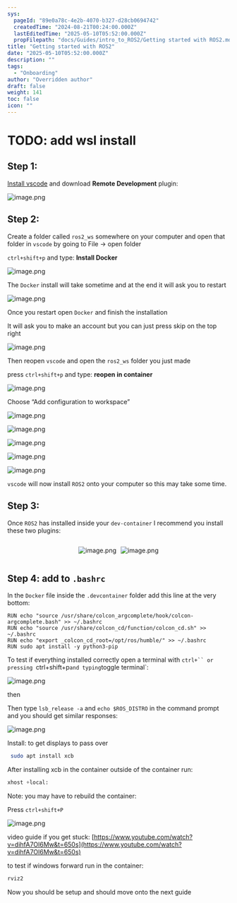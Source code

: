 ```yaml
---
sys:
  pageId: "89e0a78c-4e2b-4070-b327-d28cb0694742"
  createdTime: "2024-08-21T00:24:00.000Z"
  lastEditedTime: "2025-05-10T05:52:00.000Z"
  propFilepath: "docs/Guides/intro_to_ROS2/Getting started with ROS2.md"
title: "Getting started with ROS2"
date: "2025-05-10T05:52:00.000Z"
description: ""
tags:
  - "Onboarding"
author: "Overridden author"
draft: false
weight: 141
toc: false
icon: ""
---
```


# TODO: add wsl install

## Step 1:

[Install vscode](https://code.visualstudio.com/download) and download **Remote Development** plugin:

![image.png](https://prod-files-secure.s3.us-west-2.amazonaws.com/d518164a-d88e-44d1-a4ee-3adb3bd8bce0/efb52993-1881-4a40-b95e-6f020334f022/image.png?X-Amz-Algorithm=AWS4-HMAC-SHA256&X-Amz-Content-Sha256=UNSIGNED-PAYLOAD&X-Amz-Credential=ASIAZI2LB46675PF3WJH%2F20250625%2Fus-west-2%2Fs3%2Faws4_request&X-Amz-Date=20250625T132705Z&X-Amz-Expires=3600&X-Amz-Security-Token=IQoJb3JpZ2luX2VjEE4aCXVzLXdlc3QtMiJIMEYCIQC223LQ5P1y3chRPO1T%2B8apNsbopwsJtfajVPoJPcSl5gIhANZQ0Kqy%2Ff5Z0HTVsZeXNRTN%2BBRTpzkt3F1DfhoyKYp5Kv8DCEYQABoMNjM3NDIzMTgzODA1IgztctDBZm%2BacnjkBIEq3AN1av7YwtdIcVIdjkPjWaGXV11el2GiR5KT5%2B54a2mNhfhcbfkCm6cPZbrp60F65RxppTkHS%2BZzDLdanop7gWkkiB4bdfOgoib1G%2BTznnBpEqOgZY2MmYGVrMSBSN0A146DVI14lGs0ohRW6z0uoAMV143qmRqcQxjz7vMLNa5srfsP7jXvs%2FZKKXxH%2FAWfu6QgO00EfKDvH%2FTq1DATX0PJZL%2FvqCkdjroPIpC08PgT5Y40OQGllN6ZXu4yqUdj27GoAo2IC9GTnU93fQrGIMcG5xbyQoQma5KuguGPfYhnpV4I1uhrhzsJ%2FsH%2FUzlU41q0a%2BuJTsAi5f%2FOPeQYvsPLIo%2FGuASEyE66dzLl2fyhf2Pt39Gls%2Buzy4sopG6Eamao%2F3T3DzF2s9i1y8jzKJr6ppJ7vaW7FTGKjcV5q6blgq%2FlmYWWsbuQJG5qdI7e5Bytr4uyx7KY2wNztCEiElKC%2FVZS7M5mtKBY7kXwL4mFGMhnNzWJ3Oa457pB%2B0FSNIndBDSKbqEdrqY2QnqCE%2BEaB%2FyFTY4DfPwPieLbhuslGG2Q70YRDLrVJ9F4qz%2B%2FsDxS5kAtqhik6o4TFqmgSIeiUHWQpnhiA%2FRb5IIl3k3YXV0lkTH2LV76WG4PRzCk7%2B%2FCBjqkAXxd%2FctvRycTeyYXHURtg024C0IJAg6GR2jTMV0rvfRtekrZL4FyRYIqXUThYW7%2B32gotiLSYp9p7VEnojflgq7pPiBLqpGVHXdwUsPg2G1p1BdffvyGxl5a%2FJ8n%2B5YoqV55uTDCTwAdtUHQW3%2Fa0jgG712dJW%2ButyvP9FZwWqu2YBjp%2BTF%2F71akPUVoq6QqyoMvI1VyCzScAiN%2FgpolV%2FHPVVCN&X-Amz-Signature=8a4c8157487ce2abe566f692da976cb53fdfb8e76de7345ee50cfda972653b4b&X-Amz-SignedHeaders=host&x-amz-checksum-mode=ENABLED&x-id=GetObject)

## Step 2:

Create a folder called `ros2_ws` somewhere on your computer and open that folder in `vscode` by going to File → open folder 

`ctrl+shift+p` and type: **Install Docker**

![image.png](https://prod-files-secure.s3.us-west-2.amazonaws.com/d518164a-d88e-44d1-a4ee-3adb3bd8bce0/2269dc0e-1cd5-47ff-bceb-c04ad9b2eab0/image.png?X-Amz-Algorithm=AWS4-HMAC-SHA256&X-Amz-Content-Sha256=UNSIGNED-PAYLOAD&X-Amz-Credential=ASIAZI2LB46675PF3WJH%2F20250625%2Fus-west-2%2Fs3%2Faws4_request&X-Amz-Date=20250625T132705Z&X-Amz-Expires=3600&X-Amz-Security-Token=IQoJb3JpZ2luX2VjEE4aCXVzLXdlc3QtMiJIMEYCIQC223LQ5P1y3chRPO1T%2B8apNsbopwsJtfajVPoJPcSl5gIhANZQ0Kqy%2Ff5Z0HTVsZeXNRTN%2BBRTpzkt3F1DfhoyKYp5Kv8DCEYQABoMNjM3NDIzMTgzODA1IgztctDBZm%2BacnjkBIEq3AN1av7YwtdIcVIdjkPjWaGXV11el2GiR5KT5%2B54a2mNhfhcbfkCm6cPZbrp60F65RxppTkHS%2BZzDLdanop7gWkkiB4bdfOgoib1G%2BTznnBpEqOgZY2MmYGVrMSBSN0A146DVI14lGs0ohRW6z0uoAMV143qmRqcQxjz7vMLNa5srfsP7jXvs%2FZKKXxH%2FAWfu6QgO00EfKDvH%2FTq1DATX0PJZL%2FvqCkdjroPIpC08PgT5Y40OQGllN6ZXu4yqUdj27GoAo2IC9GTnU93fQrGIMcG5xbyQoQma5KuguGPfYhnpV4I1uhrhzsJ%2FsH%2FUzlU41q0a%2BuJTsAi5f%2FOPeQYvsPLIo%2FGuASEyE66dzLl2fyhf2Pt39Gls%2Buzy4sopG6Eamao%2F3T3DzF2s9i1y8jzKJr6ppJ7vaW7FTGKjcV5q6blgq%2FlmYWWsbuQJG5qdI7e5Bytr4uyx7KY2wNztCEiElKC%2FVZS7M5mtKBY7kXwL4mFGMhnNzWJ3Oa457pB%2B0FSNIndBDSKbqEdrqY2QnqCE%2BEaB%2FyFTY4DfPwPieLbhuslGG2Q70YRDLrVJ9F4qz%2B%2FsDxS5kAtqhik6o4TFqmgSIeiUHWQpnhiA%2FRb5IIl3k3YXV0lkTH2LV76WG4PRzCk7%2B%2FCBjqkAXxd%2FctvRycTeyYXHURtg024C0IJAg6GR2jTMV0rvfRtekrZL4FyRYIqXUThYW7%2B32gotiLSYp9p7VEnojflgq7pPiBLqpGVHXdwUsPg2G1p1BdffvyGxl5a%2FJ8n%2B5YoqV55uTDCTwAdtUHQW3%2Fa0jgG712dJW%2ButyvP9FZwWqu2YBjp%2BTF%2F71akPUVoq6QqyoMvI1VyCzScAiN%2FgpolV%2FHPVVCN&X-Amz-Signature=ef973efffb864a5cff54ec4cd82ff6f3f12e72211b8b18b3c1c68ff141a19a11&X-Amz-SignedHeaders=host&x-amz-checksum-mode=ENABLED&x-id=GetObject)

The `Docker` install will take sometime and at the end it will ask you to restart

![image.png](https://prod-files-secure.s3.us-west-2.amazonaws.com/d518164a-d88e-44d1-a4ee-3adb3bd8bce0/ed233f78-be33-4b1f-b89c-9c346c0e961e/image.png?X-Amz-Algorithm=AWS4-HMAC-SHA256&X-Amz-Content-Sha256=UNSIGNED-PAYLOAD&X-Amz-Credential=ASIAZI2LB46675PF3WJH%2F20250625%2Fus-west-2%2Fs3%2Faws4_request&X-Amz-Date=20250625T132705Z&X-Amz-Expires=3600&X-Amz-Security-Token=IQoJb3JpZ2luX2VjEE4aCXVzLXdlc3QtMiJIMEYCIQC223LQ5P1y3chRPO1T%2B8apNsbopwsJtfajVPoJPcSl5gIhANZQ0Kqy%2Ff5Z0HTVsZeXNRTN%2BBRTpzkt3F1DfhoyKYp5Kv8DCEYQABoMNjM3NDIzMTgzODA1IgztctDBZm%2BacnjkBIEq3AN1av7YwtdIcVIdjkPjWaGXV11el2GiR5KT5%2B54a2mNhfhcbfkCm6cPZbrp60F65RxppTkHS%2BZzDLdanop7gWkkiB4bdfOgoib1G%2BTznnBpEqOgZY2MmYGVrMSBSN0A146DVI14lGs0ohRW6z0uoAMV143qmRqcQxjz7vMLNa5srfsP7jXvs%2FZKKXxH%2FAWfu6QgO00EfKDvH%2FTq1DATX0PJZL%2FvqCkdjroPIpC08PgT5Y40OQGllN6ZXu4yqUdj27GoAo2IC9GTnU93fQrGIMcG5xbyQoQma5KuguGPfYhnpV4I1uhrhzsJ%2FsH%2FUzlU41q0a%2BuJTsAi5f%2FOPeQYvsPLIo%2FGuASEyE66dzLl2fyhf2Pt39Gls%2Buzy4sopG6Eamao%2F3T3DzF2s9i1y8jzKJr6ppJ7vaW7FTGKjcV5q6blgq%2FlmYWWsbuQJG5qdI7e5Bytr4uyx7KY2wNztCEiElKC%2FVZS7M5mtKBY7kXwL4mFGMhnNzWJ3Oa457pB%2B0FSNIndBDSKbqEdrqY2QnqCE%2BEaB%2FyFTY4DfPwPieLbhuslGG2Q70YRDLrVJ9F4qz%2B%2FsDxS5kAtqhik6o4TFqmgSIeiUHWQpnhiA%2FRb5IIl3k3YXV0lkTH2LV76WG4PRzCk7%2B%2FCBjqkAXxd%2FctvRycTeyYXHURtg024C0IJAg6GR2jTMV0rvfRtekrZL4FyRYIqXUThYW7%2B32gotiLSYp9p7VEnojflgq7pPiBLqpGVHXdwUsPg2G1p1BdffvyGxl5a%2FJ8n%2B5YoqV55uTDCTwAdtUHQW3%2Fa0jgG712dJW%2ButyvP9FZwWqu2YBjp%2BTF%2F71akPUVoq6QqyoMvI1VyCzScAiN%2FgpolV%2FHPVVCN&X-Amz-Signature=32e183b35381560e891a8434a5a2c45e4c785e89879987fb22b3770eeb3d2109&X-Amz-SignedHeaders=host&x-amz-checksum-mode=ENABLED&x-id=GetObject)

Once you restart open `Docker` and finish the installation

It will ask you to make an account but you can just press skip on the top right

![image.png](https://prod-files-secure.s3.us-west-2.amazonaws.com/d518164a-d88e-44d1-a4ee-3adb3bd8bce0/21010ad9-1659-4fd9-9f59-9932a09b2a3d/image.png?X-Amz-Algorithm=AWS4-HMAC-SHA256&X-Amz-Content-Sha256=UNSIGNED-PAYLOAD&X-Amz-Credential=ASIAZI2LB46675PF3WJH%2F20250625%2Fus-west-2%2Fs3%2Faws4_request&X-Amz-Date=20250625T132705Z&X-Amz-Expires=3600&X-Amz-Security-Token=IQoJb3JpZ2luX2VjEE4aCXVzLXdlc3QtMiJIMEYCIQC223LQ5P1y3chRPO1T%2B8apNsbopwsJtfajVPoJPcSl5gIhANZQ0Kqy%2Ff5Z0HTVsZeXNRTN%2BBRTpzkt3F1DfhoyKYp5Kv8DCEYQABoMNjM3NDIzMTgzODA1IgztctDBZm%2BacnjkBIEq3AN1av7YwtdIcVIdjkPjWaGXV11el2GiR5KT5%2B54a2mNhfhcbfkCm6cPZbrp60F65RxppTkHS%2BZzDLdanop7gWkkiB4bdfOgoib1G%2BTznnBpEqOgZY2MmYGVrMSBSN0A146DVI14lGs0ohRW6z0uoAMV143qmRqcQxjz7vMLNa5srfsP7jXvs%2FZKKXxH%2FAWfu6QgO00EfKDvH%2FTq1DATX0PJZL%2FvqCkdjroPIpC08PgT5Y40OQGllN6ZXu4yqUdj27GoAo2IC9GTnU93fQrGIMcG5xbyQoQma5KuguGPfYhnpV4I1uhrhzsJ%2FsH%2FUzlU41q0a%2BuJTsAi5f%2FOPeQYvsPLIo%2FGuASEyE66dzLl2fyhf2Pt39Gls%2Buzy4sopG6Eamao%2F3T3DzF2s9i1y8jzKJr6ppJ7vaW7FTGKjcV5q6blgq%2FlmYWWsbuQJG5qdI7e5Bytr4uyx7KY2wNztCEiElKC%2FVZS7M5mtKBY7kXwL4mFGMhnNzWJ3Oa457pB%2B0FSNIndBDSKbqEdrqY2QnqCE%2BEaB%2FyFTY4DfPwPieLbhuslGG2Q70YRDLrVJ9F4qz%2B%2FsDxS5kAtqhik6o4TFqmgSIeiUHWQpnhiA%2FRb5IIl3k3YXV0lkTH2LV76WG4PRzCk7%2B%2FCBjqkAXxd%2FctvRycTeyYXHURtg024C0IJAg6GR2jTMV0rvfRtekrZL4FyRYIqXUThYW7%2B32gotiLSYp9p7VEnojflgq7pPiBLqpGVHXdwUsPg2G1p1BdffvyGxl5a%2FJ8n%2B5YoqV55uTDCTwAdtUHQW3%2Fa0jgG712dJW%2ButyvP9FZwWqu2YBjp%2BTF%2F71akPUVoq6QqyoMvI1VyCzScAiN%2FgpolV%2FHPVVCN&X-Amz-Signature=5d655a59cbf84dd9855e4ac06f7351eac35a511ed99fc03a9c9645d120fedc4f&X-Amz-SignedHeaders=host&x-amz-checksum-mode=ENABLED&x-id=GetObject)

Then reopen `vscode` and open the `ros2_ws` folder you just made

press `ctrl+shift+p` and type: **reopen in container**

![image.png](https://prod-files-secure.s3.us-west-2.amazonaws.com/d518164a-d88e-44d1-a4ee-3adb3bd8bce0/4e93b8c2-41ad-488c-8095-c74205196118/image.png?X-Amz-Algorithm=AWS4-HMAC-SHA256&X-Amz-Content-Sha256=UNSIGNED-PAYLOAD&X-Amz-Credential=ASIAZI2LB46675PF3WJH%2F20250625%2Fus-west-2%2Fs3%2Faws4_request&X-Amz-Date=20250625T132705Z&X-Amz-Expires=3600&X-Amz-Security-Token=IQoJb3JpZ2luX2VjEE4aCXVzLXdlc3QtMiJIMEYCIQC223LQ5P1y3chRPO1T%2B8apNsbopwsJtfajVPoJPcSl5gIhANZQ0Kqy%2Ff5Z0HTVsZeXNRTN%2BBRTpzkt3F1DfhoyKYp5Kv8DCEYQABoMNjM3NDIzMTgzODA1IgztctDBZm%2BacnjkBIEq3AN1av7YwtdIcVIdjkPjWaGXV11el2GiR5KT5%2B54a2mNhfhcbfkCm6cPZbrp60F65RxppTkHS%2BZzDLdanop7gWkkiB4bdfOgoib1G%2BTznnBpEqOgZY2MmYGVrMSBSN0A146DVI14lGs0ohRW6z0uoAMV143qmRqcQxjz7vMLNa5srfsP7jXvs%2FZKKXxH%2FAWfu6QgO00EfKDvH%2FTq1DATX0PJZL%2FvqCkdjroPIpC08PgT5Y40OQGllN6ZXu4yqUdj27GoAo2IC9GTnU93fQrGIMcG5xbyQoQma5KuguGPfYhnpV4I1uhrhzsJ%2FsH%2FUzlU41q0a%2BuJTsAi5f%2FOPeQYvsPLIo%2FGuASEyE66dzLl2fyhf2Pt39Gls%2Buzy4sopG6Eamao%2F3T3DzF2s9i1y8jzKJr6ppJ7vaW7FTGKjcV5q6blgq%2FlmYWWsbuQJG5qdI7e5Bytr4uyx7KY2wNztCEiElKC%2FVZS7M5mtKBY7kXwL4mFGMhnNzWJ3Oa457pB%2B0FSNIndBDSKbqEdrqY2QnqCE%2BEaB%2FyFTY4DfPwPieLbhuslGG2Q70YRDLrVJ9F4qz%2B%2FsDxS5kAtqhik6o4TFqmgSIeiUHWQpnhiA%2FRb5IIl3k3YXV0lkTH2LV76WG4PRzCk7%2B%2FCBjqkAXxd%2FctvRycTeyYXHURtg024C0IJAg6GR2jTMV0rvfRtekrZL4FyRYIqXUThYW7%2B32gotiLSYp9p7VEnojflgq7pPiBLqpGVHXdwUsPg2G1p1BdffvyGxl5a%2FJ8n%2B5YoqV55uTDCTwAdtUHQW3%2Fa0jgG712dJW%2ButyvP9FZwWqu2YBjp%2BTF%2F71akPUVoq6QqyoMvI1VyCzScAiN%2FgpolV%2FHPVVCN&X-Amz-Signature=9a813eafe0dac5ec3e58d98dd689f137d9653680a1a2c7ed5d814ebe59bba06c&X-Amz-SignedHeaders=host&x-amz-checksum-mode=ENABLED&x-id=GetObject)

Choose “Add configuration to workspace”

![image.png](https://prod-files-secure.s3.us-west-2.amazonaws.com/d518164a-d88e-44d1-a4ee-3adb3bd8bce0/9560b282-5060-4989-ba37-97e7b2c22476/image.png?X-Amz-Algorithm=AWS4-HMAC-SHA256&X-Amz-Content-Sha256=UNSIGNED-PAYLOAD&X-Amz-Credential=ASIAZI2LB46675PF3WJH%2F20250625%2Fus-west-2%2Fs3%2Faws4_request&X-Amz-Date=20250625T132705Z&X-Amz-Expires=3600&X-Amz-Security-Token=IQoJb3JpZ2luX2VjEE4aCXVzLXdlc3QtMiJIMEYCIQC223LQ5P1y3chRPO1T%2B8apNsbopwsJtfajVPoJPcSl5gIhANZQ0Kqy%2Ff5Z0HTVsZeXNRTN%2BBRTpzkt3F1DfhoyKYp5Kv8DCEYQABoMNjM3NDIzMTgzODA1IgztctDBZm%2BacnjkBIEq3AN1av7YwtdIcVIdjkPjWaGXV11el2GiR5KT5%2B54a2mNhfhcbfkCm6cPZbrp60F65RxppTkHS%2BZzDLdanop7gWkkiB4bdfOgoib1G%2BTznnBpEqOgZY2MmYGVrMSBSN0A146DVI14lGs0ohRW6z0uoAMV143qmRqcQxjz7vMLNa5srfsP7jXvs%2FZKKXxH%2FAWfu6QgO00EfKDvH%2FTq1DATX0PJZL%2FvqCkdjroPIpC08PgT5Y40OQGllN6ZXu4yqUdj27GoAo2IC9GTnU93fQrGIMcG5xbyQoQma5KuguGPfYhnpV4I1uhrhzsJ%2FsH%2FUzlU41q0a%2BuJTsAi5f%2FOPeQYvsPLIo%2FGuASEyE66dzLl2fyhf2Pt39Gls%2Buzy4sopG6Eamao%2F3T3DzF2s9i1y8jzKJr6ppJ7vaW7FTGKjcV5q6blgq%2FlmYWWsbuQJG5qdI7e5Bytr4uyx7KY2wNztCEiElKC%2FVZS7M5mtKBY7kXwL4mFGMhnNzWJ3Oa457pB%2B0FSNIndBDSKbqEdrqY2QnqCE%2BEaB%2FyFTY4DfPwPieLbhuslGG2Q70YRDLrVJ9F4qz%2B%2FsDxS5kAtqhik6o4TFqmgSIeiUHWQpnhiA%2FRb5IIl3k3YXV0lkTH2LV76WG4PRzCk7%2B%2FCBjqkAXxd%2FctvRycTeyYXHURtg024C0IJAg6GR2jTMV0rvfRtekrZL4FyRYIqXUThYW7%2B32gotiLSYp9p7VEnojflgq7pPiBLqpGVHXdwUsPg2G1p1BdffvyGxl5a%2FJ8n%2B5YoqV55uTDCTwAdtUHQW3%2Fa0jgG712dJW%2ButyvP9FZwWqu2YBjp%2BTF%2F71akPUVoq6QqyoMvI1VyCzScAiN%2FgpolV%2FHPVVCN&X-Amz-Signature=c1ec14ef255109206f56d8b7308b4a738b1f15fd08bd31ee79f1055e0ca1e7a5&X-Amz-SignedHeaders=host&x-amz-checksum-mode=ENABLED&x-id=GetObject)

![image.png](https://prod-files-secure.s3.us-west-2.amazonaws.com/d518164a-d88e-44d1-a4ee-3adb3bd8bce0/2ee63f81-886b-48e8-a553-dc6e5eac99e4/image.png?X-Amz-Algorithm=AWS4-HMAC-SHA256&X-Amz-Content-Sha256=UNSIGNED-PAYLOAD&X-Amz-Credential=ASIAZI2LB46675PF3WJH%2F20250625%2Fus-west-2%2Fs3%2Faws4_request&X-Amz-Date=20250625T132705Z&X-Amz-Expires=3600&X-Amz-Security-Token=IQoJb3JpZ2luX2VjEE4aCXVzLXdlc3QtMiJIMEYCIQC223LQ5P1y3chRPO1T%2B8apNsbopwsJtfajVPoJPcSl5gIhANZQ0Kqy%2Ff5Z0HTVsZeXNRTN%2BBRTpzkt3F1DfhoyKYp5Kv8DCEYQABoMNjM3NDIzMTgzODA1IgztctDBZm%2BacnjkBIEq3AN1av7YwtdIcVIdjkPjWaGXV11el2GiR5KT5%2B54a2mNhfhcbfkCm6cPZbrp60F65RxppTkHS%2BZzDLdanop7gWkkiB4bdfOgoib1G%2BTznnBpEqOgZY2MmYGVrMSBSN0A146DVI14lGs0ohRW6z0uoAMV143qmRqcQxjz7vMLNa5srfsP7jXvs%2FZKKXxH%2FAWfu6QgO00EfKDvH%2FTq1DATX0PJZL%2FvqCkdjroPIpC08PgT5Y40OQGllN6ZXu4yqUdj27GoAo2IC9GTnU93fQrGIMcG5xbyQoQma5KuguGPfYhnpV4I1uhrhzsJ%2FsH%2FUzlU41q0a%2BuJTsAi5f%2FOPeQYvsPLIo%2FGuASEyE66dzLl2fyhf2Pt39Gls%2Buzy4sopG6Eamao%2F3T3DzF2s9i1y8jzKJr6ppJ7vaW7FTGKjcV5q6blgq%2FlmYWWsbuQJG5qdI7e5Bytr4uyx7KY2wNztCEiElKC%2FVZS7M5mtKBY7kXwL4mFGMhnNzWJ3Oa457pB%2B0FSNIndBDSKbqEdrqY2QnqCE%2BEaB%2FyFTY4DfPwPieLbhuslGG2Q70YRDLrVJ9F4qz%2B%2FsDxS5kAtqhik6o4TFqmgSIeiUHWQpnhiA%2FRb5IIl3k3YXV0lkTH2LV76WG4PRzCk7%2B%2FCBjqkAXxd%2FctvRycTeyYXHURtg024C0IJAg6GR2jTMV0rvfRtekrZL4FyRYIqXUThYW7%2B32gotiLSYp9p7VEnojflgq7pPiBLqpGVHXdwUsPg2G1p1BdffvyGxl5a%2FJ8n%2B5YoqV55uTDCTwAdtUHQW3%2Fa0jgG712dJW%2ButyvP9FZwWqu2YBjp%2BTF%2F71akPUVoq6QqyoMvI1VyCzScAiN%2FgpolV%2FHPVVCN&X-Amz-Signature=de84474277fc34838bc14c0af3e00ea98d2840c4caaa67ecbbf99d7bd0f49b14&X-Amz-SignedHeaders=host&x-amz-checksum-mode=ENABLED&x-id=GetObject)

![image.png](https://prod-files-secure.s3.us-west-2.amazonaws.com/d518164a-d88e-44d1-a4ee-3adb3bd8bce0/ae1580b2-b048-407e-aed9-b584224a7a04/image.png?X-Amz-Algorithm=AWS4-HMAC-SHA256&X-Amz-Content-Sha256=UNSIGNED-PAYLOAD&X-Amz-Credential=ASIAZI2LB46675PF3WJH%2F20250625%2Fus-west-2%2Fs3%2Faws4_request&X-Amz-Date=20250625T132705Z&X-Amz-Expires=3600&X-Amz-Security-Token=IQoJb3JpZ2luX2VjEE4aCXVzLXdlc3QtMiJIMEYCIQC223LQ5P1y3chRPO1T%2B8apNsbopwsJtfajVPoJPcSl5gIhANZQ0Kqy%2Ff5Z0HTVsZeXNRTN%2BBRTpzkt3F1DfhoyKYp5Kv8DCEYQABoMNjM3NDIzMTgzODA1IgztctDBZm%2BacnjkBIEq3AN1av7YwtdIcVIdjkPjWaGXV11el2GiR5KT5%2B54a2mNhfhcbfkCm6cPZbrp60F65RxppTkHS%2BZzDLdanop7gWkkiB4bdfOgoib1G%2BTznnBpEqOgZY2MmYGVrMSBSN0A146DVI14lGs0ohRW6z0uoAMV143qmRqcQxjz7vMLNa5srfsP7jXvs%2FZKKXxH%2FAWfu6QgO00EfKDvH%2FTq1DATX0PJZL%2FvqCkdjroPIpC08PgT5Y40OQGllN6ZXu4yqUdj27GoAo2IC9GTnU93fQrGIMcG5xbyQoQma5KuguGPfYhnpV4I1uhrhzsJ%2FsH%2FUzlU41q0a%2BuJTsAi5f%2FOPeQYvsPLIo%2FGuASEyE66dzLl2fyhf2Pt39Gls%2Buzy4sopG6Eamao%2F3T3DzF2s9i1y8jzKJr6ppJ7vaW7FTGKjcV5q6blgq%2FlmYWWsbuQJG5qdI7e5Bytr4uyx7KY2wNztCEiElKC%2FVZS7M5mtKBY7kXwL4mFGMhnNzWJ3Oa457pB%2B0FSNIndBDSKbqEdrqY2QnqCE%2BEaB%2FyFTY4DfPwPieLbhuslGG2Q70YRDLrVJ9F4qz%2B%2FsDxS5kAtqhik6o4TFqmgSIeiUHWQpnhiA%2FRb5IIl3k3YXV0lkTH2LV76WG4PRzCk7%2B%2FCBjqkAXxd%2FctvRycTeyYXHURtg024C0IJAg6GR2jTMV0rvfRtekrZL4FyRYIqXUThYW7%2B32gotiLSYp9p7VEnojflgq7pPiBLqpGVHXdwUsPg2G1p1BdffvyGxl5a%2FJ8n%2B5YoqV55uTDCTwAdtUHQW3%2Fa0jgG712dJW%2ButyvP9FZwWqu2YBjp%2BTF%2F71akPUVoq6QqyoMvI1VyCzScAiN%2FgpolV%2FHPVVCN&X-Amz-Signature=87bb4d9969ccaf765757e93124f9ab1183851d4745abbc940b024ce7e8942c9e&X-Amz-SignedHeaders=host&x-amz-checksum-mode=ENABLED&x-id=GetObject)

![image.png](https://prod-files-secure.s3.us-west-2.amazonaws.com/d518164a-d88e-44d1-a4ee-3adb3bd8bce0/53255b28-f75e-430f-b9e3-c0ac8577e42b/image.png?X-Amz-Algorithm=AWS4-HMAC-SHA256&X-Amz-Content-Sha256=UNSIGNED-PAYLOAD&X-Amz-Credential=ASIAZI2LB46675PF3WJH%2F20250625%2Fus-west-2%2Fs3%2Faws4_request&X-Amz-Date=20250625T132705Z&X-Amz-Expires=3600&X-Amz-Security-Token=IQoJb3JpZ2luX2VjEE4aCXVzLXdlc3QtMiJIMEYCIQC223LQ5P1y3chRPO1T%2B8apNsbopwsJtfajVPoJPcSl5gIhANZQ0Kqy%2Ff5Z0HTVsZeXNRTN%2BBRTpzkt3F1DfhoyKYp5Kv8DCEYQABoMNjM3NDIzMTgzODA1IgztctDBZm%2BacnjkBIEq3AN1av7YwtdIcVIdjkPjWaGXV11el2GiR5KT5%2B54a2mNhfhcbfkCm6cPZbrp60F65RxppTkHS%2BZzDLdanop7gWkkiB4bdfOgoib1G%2BTznnBpEqOgZY2MmYGVrMSBSN0A146DVI14lGs0ohRW6z0uoAMV143qmRqcQxjz7vMLNa5srfsP7jXvs%2FZKKXxH%2FAWfu6QgO00EfKDvH%2FTq1DATX0PJZL%2FvqCkdjroPIpC08PgT5Y40OQGllN6ZXu4yqUdj27GoAo2IC9GTnU93fQrGIMcG5xbyQoQma5KuguGPfYhnpV4I1uhrhzsJ%2FsH%2FUzlU41q0a%2BuJTsAi5f%2FOPeQYvsPLIo%2FGuASEyE66dzLl2fyhf2Pt39Gls%2Buzy4sopG6Eamao%2F3T3DzF2s9i1y8jzKJr6ppJ7vaW7FTGKjcV5q6blgq%2FlmYWWsbuQJG5qdI7e5Bytr4uyx7KY2wNztCEiElKC%2FVZS7M5mtKBY7kXwL4mFGMhnNzWJ3Oa457pB%2B0FSNIndBDSKbqEdrqY2QnqCE%2BEaB%2FyFTY4DfPwPieLbhuslGG2Q70YRDLrVJ9F4qz%2B%2FsDxS5kAtqhik6o4TFqmgSIeiUHWQpnhiA%2FRb5IIl3k3YXV0lkTH2LV76WG4PRzCk7%2B%2FCBjqkAXxd%2FctvRycTeyYXHURtg024C0IJAg6GR2jTMV0rvfRtekrZL4FyRYIqXUThYW7%2B32gotiLSYp9p7VEnojflgq7pPiBLqpGVHXdwUsPg2G1p1BdffvyGxl5a%2FJ8n%2B5YoqV55uTDCTwAdtUHQW3%2Fa0jgG712dJW%2ButyvP9FZwWqu2YBjp%2BTF%2F71akPUVoq6QqyoMvI1VyCzScAiN%2FgpolV%2FHPVVCN&X-Amz-Signature=13088ffe2930970e802a83d2cdfa1ee917efa906656d6d011b2069aec112ae5d&X-Amz-SignedHeaders=host&x-amz-checksum-mode=ENABLED&x-id=GetObject)

![image.png](https://prod-files-secure.s3.us-west-2.amazonaws.com/d518164a-d88e-44d1-a4ee-3adb3bd8bce0/7c562767-5af9-4ffb-97d1-327bcdf4ee00/image.png?X-Amz-Algorithm=AWS4-HMAC-SHA256&X-Amz-Content-Sha256=UNSIGNED-PAYLOAD&X-Amz-Credential=ASIAZI2LB46675PF3WJH%2F20250625%2Fus-west-2%2Fs3%2Faws4_request&X-Amz-Date=20250625T132705Z&X-Amz-Expires=3600&X-Amz-Security-Token=IQoJb3JpZ2luX2VjEE4aCXVzLXdlc3QtMiJIMEYCIQC223LQ5P1y3chRPO1T%2B8apNsbopwsJtfajVPoJPcSl5gIhANZQ0Kqy%2Ff5Z0HTVsZeXNRTN%2BBRTpzkt3F1DfhoyKYp5Kv8DCEYQABoMNjM3NDIzMTgzODA1IgztctDBZm%2BacnjkBIEq3AN1av7YwtdIcVIdjkPjWaGXV11el2GiR5KT5%2B54a2mNhfhcbfkCm6cPZbrp60F65RxppTkHS%2BZzDLdanop7gWkkiB4bdfOgoib1G%2BTznnBpEqOgZY2MmYGVrMSBSN0A146DVI14lGs0ohRW6z0uoAMV143qmRqcQxjz7vMLNa5srfsP7jXvs%2FZKKXxH%2FAWfu6QgO00EfKDvH%2FTq1DATX0PJZL%2FvqCkdjroPIpC08PgT5Y40OQGllN6ZXu4yqUdj27GoAo2IC9GTnU93fQrGIMcG5xbyQoQma5KuguGPfYhnpV4I1uhrhzsJ%2FsH%2FUzlU41q0a%2BuJTsAi5f%2FOPeQYvsPLIo%2FGuASEyE66dzLl2fyhf2Pt39Gls%2Buzy4sopG6Eamao%2F3T3DzF2s9i1y8jzKJr6ppJ7vaW7FTGKjcV5q6blgq%2FlmYWWsbuQJG5qdI7e5Bytr4uyx7KY2wNztCEiElKC%2FVZS7M5mtKBY7kXwL4mFGMhnNzWJ3Oa457pB%2B0FSNIndBDSKbqEdrqY2QnqCE%2BEaB%2FyFTY4DfPwPieLbhuslGG2Q70YRDLrVJ9F4qz%2B%2FsDxS5kAtqhik6o4TFqmgSIeiUHWQpnhiA%2FRb5IIl3k3YXV0lkTH2LV76WG4PRzCk7%2B%2FCBjqkAXxd%2FctvRycTeyYXHURtg024C0IJAg6GR2jTMV0rvfRtekrZL4FyRYIqXUThYW7%2B32gotiLSYp9p7VEnojflgq7pPiBLqpGVHXdwUsPg2G1p1BdffvyGxl5a%2FJ8n%2B5YoqV55uTDCTwAdtUHQW3%2Fa0jgG712dJW%2ButyvP9FZwWqu2YBjp%2BTF%2F71akPUVoq6QqyoMvI1VyCzScAiN%2FgpolV%2FHPVVCN&X-Amz-Signature=0d1445b0bc0d9fd291ae7b176b483dfa2d2e8ccbd8d8848009810084d4b04a37&X-Amz-SignedHeaders=host&x-amz-checksum-mode=ENABLED&x-id=GetObject)

`vscode` will now install `ROS2` onto your computer so this may take some time.

## Step 3:

Once `ROS2` has installed inside your `dev-container` I recommend you install these two plugins:

<div style="display: flex;flex-direction: row; column-gap:10px; max-width: 630px;justify-content: center;">
<div>

![image.png](https://prod-files-secure.s3.us-west-2.amazonaws.com/d518164a-d88e-44d1-a4ee-3adb3bd8bce0/3fc3d550-5a54-4ba1-ba6b-faa01cdb7369/image.png?X-Amz-Algorithm=AWS4-HMAC-SHA256&X-Amz-Content-Sha256=UNSIGNED-PAYLOAD&X-Amz-Credential=ASIAZI2LB4666VAGB4OF%2F20250625%2Fus-west-2%2Fs3%2Faws4_request&X-Amz-Date=20250625T132708Z&X-Amz-Expires=3600&X-Amz-Security-Token=IQoJb3JpZ2luX2VjEE4aCXVzLXdlc3QtMiJHMEUCIGB68SGQSsIfn1sSQquupkx5L%2BjUdfOGwb0OYTg2tM2%2FAiEAvVb%2FGji%2BkhQIFRx1xhaBvm2bfy8SSdnkcL439QCkBCEq%2FwMIRhAAGgw2Mzc0MjMxODM4MDUiDJxMTcaDRuG9cW1d%2FSrcA%2BVcwo5iwfh50HqjMebM9zcz9Sh7R5KQfFrnENn5yQ8%2FFETzBnAHMR%2FQ9caUskfp1h%2FWcIEXwcgXoZQL4Dqs%2Fm%2FPpqV6cdohqpipOvIBlMRB%2BASZ9m1HAbQ1DqE3e275yGwtNIW9OmyRYve3mlCCi0wC1AO%2FuNko6og%2B6G%2FRintLW0wqW5DQqLY2A%2BCIaVTB2obwgAOREbYP5ztL3mGuyLjGUmm72WaJWLnKOr1SOJZQwKl6LECPOHhWSnlkzeabvn3i5m6672090noEJR2xWmReHc%2FLxzstCOvqvjcIQGhlSTXXP2jK0bqm8ajFMwjE7R2jMzJxq%2BhxLbjG6Yq95Bwl2RNRASXAkwv%2FWzGfD94LQhzGdEldjaCWKLmLJqRkdUn3v1YCNL%2BdE2th2mP2rUXhv49JLeK%2FQivjmmd2DOQjU1zm9Ky4IlpkzyErmq0T9GhxwQMBq7nbQYhUQuDmcSeGSfdv80W%2FKz9QDzf2zgT5e8%2FwLs%2FezB6PXYKOFCjnmJOBzvDPmLakz4KKvPK90YOvEbyHxHzgIHK8SVTae8gWIIj7AtQgxnXdy1ywy%2FTlqm37VY%2BpmO0ZpVThMn7p7uxhkM2K1PBF2xj%2FwaV5814mogJQZU%2BB3bizWxkDMLHv78IGOqUBRqdFHTUdsGoiy7sZYQE3YyOKQGeqcfxaABOmEw5Rkyvo7vZV7D%2BLsTdP24c1BrYrIeMCqQxxWvzKro5M42zJSrYo7gj8GGaAPTCk2%2BWnMqRbukPNm5u454FO%2BBdyZI5Fosjkfl8w3wEig%2Brfixyyt9vcsJJxvDCLH2%2BotkFsTByE9MWt9%2F4kWfd6sNjUDuikXs%2FSXtHdNdbsDNWpbJ6zu6gsKkLu&X-Amz-Signature=780ff5f1bfd46c4b030eb3d73e3e42d2d0bbc8b92e33eabf93cf105ac6c68901&X-Amz-SignedHeaders=host&x-amz-checksum-mode=ENABLED&x-id=GetObject)

</div>
<div>

![image.png](https://prod-files-secure.s3.us-west-2.amazonaws.com/d518164a-d88e-44d1-a4ee-3adb3bd8bce0/d994cc66-13c2-4093-a5a3-f84cf4601a82/image.png?X-Amz-Algorithm=AWS4-HMAC-SHA256&X-Amz-Content-Sha256=UNSIGNED-PAYLOAD&X-Amz-Credential=ASIAZI2LB466RTCAT3AV%2F20250625%2Fus-west-2%2Fs3%2Faws4_request&X-Amz-Date=20250625T132708Z&X-Amz-Expires=3600&X-Amz-Security-Token=IQoJb3JpZ2luX2VjEE4aCXVzLXdlc3QtMiJIMEYCIQCol1557J2JUX3GeWU3qVPq8nA3sKIIkqJvfaGOox9zqAIhAI4cNlTDqKL5TzsolcPIRDiBGVdf5FWbLVbufmpW%2BWgrKv8DCEYQABoMNjM3NDIzMTgzODA1IgzrKiBt4HJyzjIAgEgq3ANl4eLm2fbY3EGHu%2F37Am51%2FqxDchr7HQZag%2F%2BNLg3s9NOXVnohNOeJ2hmE1ozx1%2BA%2BUN4SppSxhCoAH2FQdxQorNo%2BJ1cEdezgvg23k96d6YsX2n0GjZ%2FfyGnWvDWoDMvd%2FhxPPz6Cpk28CdOMCCmC3l2houCtC3ABTtYUxPaGm8nxRYqFi%2F9opudx2EopsfRVORCaHL8PcJxqAxjsGju4dPbOmWi0R6A4LXh%2FRLloeP3oGYpWcbXQ%2BR8wKPIUVX4Nj9Xig4RxpzN4jSVtswWGpyf4R2M8Qf6%2F03h4dLdxgdaSp0wXiWhl3vgn%2BSA%2B3wTMkRmIWpM70BVuauQ9TrmulAjW2xSjcSHQDgAj5SNpSa5ZLcPq0yRPfHRZ4QKJAG%2FBI%2Fz7DbeO%2FHtDiT8YjO8JRYZ1qram09%2F6a3VXxKvXBDHpxZjIn8rA%2BN8c1tnkcF5jD3JfJoW8iTMZNEYSUXlk3VvuIvdJR%2B5L1LKoZRhIs34CJHVGF5S%2FcKNfQEtyWTg%2FpDQiKbcVI%2Fo68laMMF8VAIpVIjD9%2FtYQozSLeC4KIZSogYqT5IEIap8hB%2FqGVe5qv4%2BGRXteE0Y5fPeWI%2FHE0VdY9V6fw%2BLbCEzmztrqDmowj0IWX8qCH6RgTjDL7%2B%2FCBjqkAUFZYKYg1dhKMbLkkAclKf7jS9l6mKqU1pLJRUAMBiS9XgnGhv1ceWoxzCh1QfLPYoS8ObBQhsFrVPLFqSC1HUPjENSqM%2Fu3nQQQh7kbX1IEuQScmff8aq%2FGinQgblCQF32Jp4Wn39PkfVZWowIH4H6uHpEx%2B9v5MNgex3wFTnYT%2BG7mPGG1cv%2B2mKqKuEMvGZrAt9kqL%2FU9dt4vTQLNd6gl4HDp&X-Amz-Signature=9e8cb3bab60c98f248784f2869eb177eca510a4151038a3ab560b21294f0039f&X-Amz-SignedHeaders=host&x-amz-checksum-mode=ENABLED&x-id=GetObject)

</div>
</div>

## Step 4: add to `.bashrc`

In the `Docker` file inside the `.devcontainer` folder add this line at the very bottom: 

```docker
RUN echo "source /usr/share/colcon_argcomplete/hook/colcon-argcomplete.bash" >> ~/.bashrc
RUN echo "source /usr/share/colcon_cd/function/colcon_cd.sh" >> ~/.bashrc
RUN echo "export _colcon_cd_root=/opt/ros/humble/" >> ~/.bashrc
RUN sudo apt install -y python3-pip 
```

To test if everything installed correctly open a terminal with `ctrl+`` or pressing `ctrl+shift+p` and typing `toggle terminal`:

![image.png](https://prod-files-secure.s3.us-west-2.amazonaws.com/d518164a-d88e-44d1-a4ee-3adb3bd8bce0/6a4943d8-b04e-4c02-9a58-775f3384d1a5/image.png?X-Amz-Algorithm=AWS4-HMAC-SHA256&X-Amz-Content-Sha256=UNSIGNED-PAYLOAD&X-Amz-Credential=ASIAZI2LB46675PF3WJH%2F20250625%2Fus-west-2%2Fs3%2Faws4_request&X-Amz-Date=20250625T132705Z&X-Amz-Expires=3600&X-Amz-Security-Token=IQoJb3JpZ2luX2VjEE4aCXVzLXdlc3QtMiJIMEYCIQC223LQ5P1y3chRPO1T%2B8apNsbopwsJtfajVPoJPcSl5gIhANZQ0Kqy%2Ff5Z0HTVsZeXNRTN%2BBRTpzkt3F1DfhoyKYp5Kv8DCEYQABoMNjM3NDIzMTgzODA1IgztctDBZm%2BacnjkBIEq3AN1av7YwtdIcVIdjkPjWaGXV11el2GiR5KT5%2B54a2mNhfhcbfkCm6cPZbrp60F65RxppTkHS%2BZzDLdanop7gWkkiB4bdfOgoib1G%2BTznnBpEqOgZY2MmYGVrMSBSN0A146DVI14lGs0ohRW6z0uoAMV143qmRqcQxjz7vMLNa5srfsP7jXvs%2FZKKXxH%2FAWfu6QgO00EfKDvH%2FTq1DATX0PJZL%2FvqCkdjroPIpC08PgT5Y40OQGllN6ZXu4yqUdj27GoAo2IC9GTnU93fQrGIMcG5xbyQoQma5KuguGPfYhnpV4I1uhrhzsJ%2FsH%2FUzlU41q0a%2BuJTsAi5f%2FOPeQYvsPLIo%2FGuASEyE66dzLl2fyhf2Pt39Gls%2Buzy4sopG6Eamao%2F3T3DzF2s9i1y8jzKJr6ppJ7vaW7FTGKjcV5q6blgq%2FlmYWWsbuQJG5qdI7e5Bytr4uyx7KY2wNztCEiElKC%2FVZS7M5mtKBY7kXwL4mFGMhnNzWJ3Oa457pB%2B0FSNIndBDSKbqEdrqY2QnqCE%2BEaB%2FyFTY4DfPwPieLbhuslGG2Q70YRDLrVJ9F4qz%2B%2FsDxS5kAtqhik6o4TFqmgSIeiUHWQpnhiA%2FRb5IIl3k3YXV0lkTH2LV76WG4PRzCk7%2B%2FCBjqkAXxd%2FctvRycTeyYXHURtg024C0IJAg6GR2jTMV0rvfRtekrZL4FyRYIqXUThYW7%2B32gotiLSYp9p7VEnojflgq7pPiBLqpGVHXdwUsPg2G1p1BdffvyGxl5a%2FJ8n%2B5YoqV55uTDCTwAdtUHQW3%2Fa0jgG712dJW%2ButyvP9FZwWqu2YBjp%2BTF%2F71akPUVoq6QqyoMvI1VyCzScAiN%2FgpolV%2FHPVVCN&X-Amz-Signature=14bce3b57eaa003f24aa91902e7d09ff871c72bde7592cfc500ab2e79128ea5e&X-Amz-SignedHeaders=host&x-amz-checksum-mode=ENABLED&x-id=GetObject)

then 

Then type `lsb_release -a` and `echo $ROS_DISTRO` in the command prompt and you should get similar responses:

![image.png](https://prod-files-secure.s3.us-west-2.amazonaws.com/d518164a-d88e-44d1-a4ee-3adb3bd8bce0/3e635dec-a805-4e85-8b9e-d000e5b71a4e/image.png?X-Amz-Algorithm=AWS4-HMAC-SHA256&X-Amz-Content-Sha256=UNSIGNED-PAYLOAD&X-Amz-Credential=ASIAZI2LB46675PF3WJH%2F20250625%2Fus-west-2%2Fs3%2Faws4_request&X-Amz-Date=20250625T132705Z&X-Amz-Expires=3600&X-Amz-Security-Token=IQoJb3JpZ2luX2VjEE4aCXVzLXdlc3QtMiJIMEYCIQC223LQ5P1y3chRPO1T%2B8apNsbopwsJtfajVPoJPcSl5gIhANZQ0Kqy%2Ff5Z0HTVsZeXNRTN%2BBRTpzkt3F1DfhoyKYp5Kv8DCEYQABoMNjM3NDIzMTgzODA1IgztctDBZm%2BacnjkBIEq3AN1av7YwtdIcVIdjkPjWaGXV11el2GiR5KT5%2B54a2mNhfhcbfkCm6cPZbrp60F65RxppTkHS%2BZzDLdanop7gWkkiB4bdfOgoib1G%2BTznnBpEqOgZY2MmYGVrMSBSN0A146DVI14lGs0ohRW6z0uoAMV143qmRqcQxjz7vMLNa5srfsP7jXvs%2FZKKXxH%2FAWfu6QgO00EfKDvH%2FTq1DATX0PJZL%2FvqCkdjroPIpC08PgT5Y40OQGllN6ZXu4yqUdj27GoAo2IC9GTnU93fQrGIMcG5xbyQoQma5KuguGPfYhnpV4I1uhrhzsJ%2FsH%2FUzlU41q0a%2BuJTsAi5f%2FOPeQYvsPLIo%2FGuASEyE66dzLl2fyhf2Pt39Gls%2Buzy4sopG6Eamao%2F3T3DzF2s9i1y8jzKJr6ppJ7vaW7FTGKjcV5q6blgq%2FlmYWWsbuQJG5qdI7e5Bytr4uyx7KY2wNztCEiElKC%2FVZS7M5mtKBY7kXwL4mFGMhnNzWJ3Oa457pB%2B0FSNIndBDSKbqEdrqY2QnqCE%2BEaB%2FyFTY4DfPwPieLbhuslGG2Q70YRDLrVJ9F4qz%2B%2FsDxS5kAtqhik6o4TFqmgSIeiUHWQpnhiA%2FRb5IIl3k3YXV0lkTH2LV76WG4PRzCk7%2B%2FCBjqkAXxd%2FctvRycTeyYXHURtg024C0IJAg6GR2jTMV0rvfRtekrZL4FyRYIqXUThYW7%2B32gotiLSYp9p7VEnojflgq7pPiBLqpGVHXdwUsPg2G1p1BdffvyGxl5a%2FJ8n%2B5YoqV55uTDCTwAdtUHQW3%2Fa0jgG712dJW%2ButyvP9FZwWqu2YBjp%2BTF%2F71akPUVoq6QqyoMvI1VyCzScAiN%2FgpolV%2FHPVVCN&X-Amz-Signature=301ffc5486fca3380773e6f5e10cbd3bb2ac5177aa0545d0c15b57e7bca4d91d&X-Amz-SignedHeaders=host&x-amz-checksum-mode=ENABLED&x-id=GetObject)

Install:  to get displays to pass over

```bash
 sudo apt install xcb
```

After installing xcb in the container outside of the container run:

```python
xhost +local:
```

Note: you may have to rebuild the container:

Press `ctrl+shift+P`

![image.png](https://prod-files-secure.s3.us-west-2.amazonaws.com/d518164a-d88e-44d1-a4ee-3adb3bd8bce0/6c2be660-2618-4c38-9c26-53554f7a0b7b/image.png?X-Amz-Algorithm=AWS4-HMAC-SHA256&X-Amz-Content-Sha256=UNSIGNED-PAYLOAD&X-Amz-Credential=ASIAZI2LB46675PF3WJH%2F20250625%2Fus-west-2%2Fs3%2Faws4_request&X-Amz-Date=20250625T132705Z&X-Amz-Expires=3600&X-Amz-Security-Token=IQoJb3JpZ2luX2VjEE4aCXVzLXdlc3QtMiJIMEYCIQC223LQ5P1y3chRPO1T%2B8apNsbopwsJtfajVPoJPcSl5gIhANZQ0Kqy%2Ff5Z0HTVsZeXNRTN%2BBRTpzkt3F1DfhoyKYp5Kv8DCEYQABoMNjM3NDIzMTgzODA1IgztctDBZm%2BacnjkBIEq3AN1av7YwtdIcVIdjkPjWaGXV11el2GiR5KT5%2B54a2mNhfhcbfkCm6cPZbrp60F65RxppTkHS%2BZzDLdanop7gWkkiB4bdfOgoib1G%2BTznnBpEqOgZY2MmYGVrMSBSN0A146DVI14lGs0ohRW6z0uoAMV143qmRqcQxjz7vMLNa5srfsP7jXvs%2FZKKXxH%2FAWfu6QgO00EfKDvH%2FTq1DATX0PJZL%2FvqCkdjroPIpC08PgT5Y40OQGllN6ZXu4yqUdj27GoAo2IC9GTnU93fQrGIMcG5xbyQoQma5KuguGPfYhnpV4I1uhrhzsJ%2FsH%2FUzlU41q0a%2BuJTsAi5f%2FOPeQYvsPLIo%2FGuASEyE66dzLl2fyhf2Pt39Gls%2Buzy4sopG6Eamao%2F3T3DzF2s9i1y8jzKJr6ppJ7vaW7FTGKjcV5q6blgq%2FlmYWWsbuQJG5qdI7e5Bytr4uyx7KY2wNztCEiElKC%2FVZS7M5mtKBY7kXwL4mFGMhnNzWJ3Oa457pB%2B0FSNIndBDSKbqEdrqY2QnqCE%2BEaB%2FyFTY4DfPwPieLbhuslGG2Q70YRDLrVJ9F4qz%2B%2FsDxS5kAtqhik6o4TFqmgSIeiUHWQpnhiA%2FRb5IIl3k3YXV0lkTH2LV76WG4PRzCk7%2B%2FCBjqkAXxd%2FctvRycTeyYXHURtg024C0IJAg6GR2jTMV0rvfRtekrZL4FyRYIqXUThYW7%2B32gotiLSYp9p7VEnojflgq7pPiBLqpGVHXdwUsPg2G1p1BdffvyGxl5a%2FJ8n%2B5YoqV55uTDCTwAdtUHQW3%2Fa0jgG712dJW%2ButyvP9FZwWqu2YBjp%2BTF%2F71akPUVoq6QqyoMvI1VyCzScAiN%2FgpolV%2FHPVVCN&X-Amz-Signature=b997ee7ee526f0ce6da7d4fc21ba46c7416facedefe80d97b2629799005e1826&X-Amz-SignedHeaders=host&x-amz-checksum-mode=ENABLED&x-id=GetObject)

video guide if you get stuck: [https://www.youtube.com/watch?v=dihfA7Ol6Mw&t=650s](https://www.youtube.com/watch?v=dihfA7Ol6Mw&t=650s)

to test if windows forward run in the container:

```bash
rviz2
```

Now you should be setup and should move onto the next guide 
